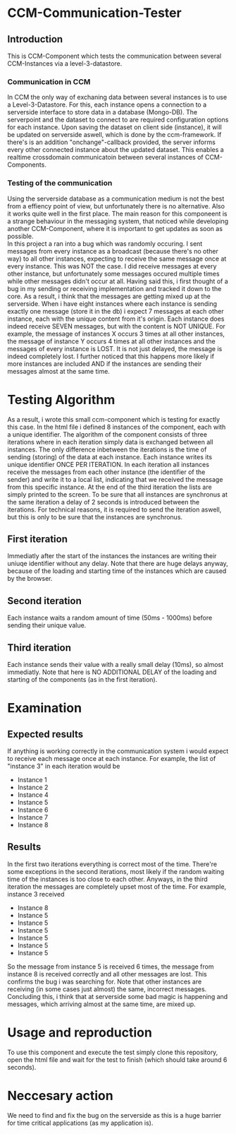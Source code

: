 # CCM-Communication-Tester

## Introduction

This is CCM-Component which tests the communication between several CCM-Instances via a level-3-datastore. 

### Communication in CCM
In CCM the only way of exchaning data between several instances is to use a Level-3-Datastore. For this, each instance opens a connection to a serverside interface to store data in a database (Mongo-DB). The serverpoint and the dataset to connect to are required configuration options for each instance. Upon saving the dataset on client side (instance), it will be updated on serverside aswell, which is done by the ccm-framework. If there's is an addition "onchange"-callback provided, the server informs every other connected instance about the updated dataset. This enables a realtime crossdomain communicatoin between several instances of CCM-Components.

### Testing of the communication
 Using the serverside database as a communication medium is not the best from a effiency point of view, but unfortunately there is no alternative. Also it works quite well in the first place. The main reason for this componeent is a strange behaviour in the messaging system, that noticed while developing another CCM-Component, where it is important to get updates as soon as possible.   
In this project a ran into a bug which was randomly occuring. I sent messages from every instance as a broadcast (because there's no other way) to all other instances, expecting to receive the same message once at every instance. This was NOT the case. I did receive messages at every other instance, but unfortunately some messages occured multiple times while other messages didn't occur at all. Having said this, i first thought of a bug in my sending or receiving implementation and tracked it down to the core. As a result, i think that the messages are getting mixed up at the serverside. When i have eight instances where each instance is sending exactly one message (store it in the db) i expect 7 messages at each other instance, each with the unique content from it's origin. Each instance does indeed receive SEVEN messages, but with the content is NOT UNIQUE. For example, the message of instances X occurs 3 times at all other instances, the message of instance Y occurs 4 times at all other instances and the messages of every instance is LOST. It is not just delayed, the message is indeed completely lost.   I further noticed that this happens more likely if more instances are included AND if the instances are sending their messages almost at the same time.

# Testing Algorithm
As a result, i wrote this small ccm-component which is testing for exactly this case. In the html file i defined 8 instances of the component, each with a unique identifier. The algorithm of the component consists of three iterations where in each iteration simply data is exchanged between all instances. The only difference inbetween the iterations is the time of sending (storing) of the data at each instance. Each instance writes its unique identifier ONCE PER ITERATION. In each iteration all instances receive the messages from each other instance (the identifier of the sender) and write it to a local list, indicating that we received the message from this specific instance. At the end of the third iteration the lists are simply printed to the screen. To be sure that all instances are synchronus at the same iteration a delay of 2 seconds is introduced between the iterations. For technical reasons, it is required to send the iteration aswell, but this is only to be sure that the instances are synchronus.

## First iteration
Immediatly after the start of the instances the instances are writing their uniuqe identifier without any delay. Note that there are huge delays anyway, because of the loading and starting time of the instances which are caused by the browser.

## Second iteration
Each instance waits a random amount of time (50ms - 1000ms) before sending their unique value.

## Third iteration
Each instance sends their value with a really small delay (10ms), so almost immediatly. Note that here is NO ADDITIONAL DELAY of the loading and starting of the components (as in the first iteration).

# Examination

## Expected results
If anything is working correctly in the communication system i would expect to receive each message once at each instance. For example, the list of "instance 3" in each iteration would be  
* Instance 1
* Instance 2
* Instance 4
* Instance 5
* Instance 6
* Instance 7
* Instance 8

## Results
In the first two iterations everything is correct most of the time. There're some exceptions in the second iterations, most likely if the random waiting time of the instances is too close to each other. Anyways, in the third iteration the messages are completely upset most of the time. For example, instance 3 received

* Instance 8
* Instance 5
* Instance 5
* Instance 5
* Instance 5
* Instance 5
* Instance 5

So the message from instance 5 is received 6 times, the message from instance 8 is received correctly and all other messages are lost. This confirms the bug i was searching for.
Note that other instances are receiving (in some cases just almost) the same, incorrect messages. Concluding this, i think that at serverside some bad magic is happening and messages, which arriving almost at the same time, are mixed up.

# Usage and reproduction

To use this component and execute the test simply clone this repository, open the html file and wait for the test to finish (which should take around 6 seconds).

# Neccesary action
We need to find and fix the bug on the serverside as this is a huge barrier for time critical applications (as my application is).
